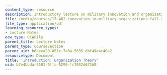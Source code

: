 ```yaml
---
content_type: resource
description: Introductory lecture on military innovation and organization theory.
file: /media/courses/17-462-innovation-in-military-organizations-fall-2005/b7e4bbda91819ffa5290fc7032d671b8_lec1.pdf
file_type: application/pdf
learning_resource_types:
- Lecture Notes
ocw_type: OCWFile
parent_title: Lecture Notes
parent_type: CourseSection
parent_uid: b6aeea20-061e-7a8a-5635-dbf49e4c40a2
resourcetype: Document
title: 'Introduction: Organization Theory'
uid: b7e4bbda-9181-9ffa-5290-fc7032d671b8
---
```

